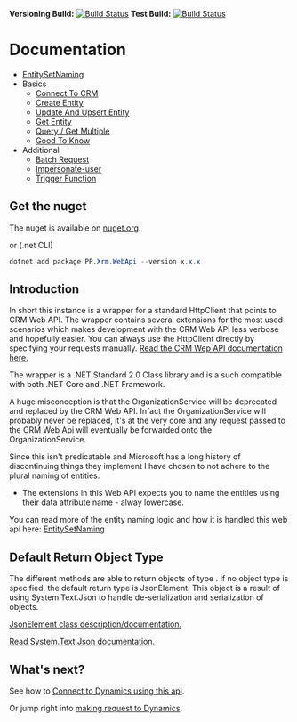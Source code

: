 **Versioning Build:** [![Build Status](https://peterpilot.visualstudio.com/PP.Xrm/_apis/build/status/PP.Xrm%20Release?branchName=master)](https://peterpilot.visualstudio.com/PP.Xrm/_build/latest?definitionId=6&branchName=master) **Test Build:** [![Build Status](https://peterpilot.visualstudio.com/PP.Xrm/_apis/build/status/PP.Xrm?branchName=master)](https://peterpilot.visualstudio.com/PP.Xrm/_build/latest?definitionId=5&branchName=master)
# Documentation

- [EntitySetNaming](/entitysetnaming.md)
- Basics
  - [Connect To CRM](/how-to/connect-to-crm.md)
  - [Create Entity](/how-to/create-entity.md)
  - [Update And Upsert Entity](/how-to/update-and-upsert-entity.md)
  - [Get Entity](/how-to/get-entity.md)
  - [Query / Get Multiple](/how-to/get-multiple.md)
  - [Good To Know](/how-to/good-to-know.md)
- Additional
  - [Batch Request](/how-to/batch-request.md)
  - [Impersonate-user](/how-to/impersonate-user.md)
  - [Trigger Function](/how-to/trigger-function.md)
  
## Get the nuget
The nuget is available on [nuget.org](https://www.nuget.org/packages/PP.Xrm.WebApi/).

or (.net CLI)
```powershell
dotnet add package PP.Xrm.WebApi --version x.x.x
```


## Introduction
In short this instance is a wrapper for a standard HttpClient that points to CRM Web API.
The wrapper contains several extensions for the most used scenarios which makes development with the CRM Web API less verbose and hopefully easier.
You can always use the HttpClient directly by specifying your requests manually.
[Read the CRM Wep API documentation here.](https://docs.microsoft.com/en-us/powerapps/developer/common-data-service/webapi/overview)

The wrapper is a .NET Standard 2.0 Class library and is a such compatible with both .NET Core and .NET Framework.

A huge misconception is that the OrganizationService will be deprecated and replaced by the CRM Web API.
Infact the OrganizationService will probably never be replaced, it's at the very core and any request passed
to the CRM Web Api will eventually be forwarded onto the OrganizationService.




Since this isn't predicatable and Microsoft has a long history of discontinuing things they implement I have chosen to not adhere to the plural naming of entities.
- The extensions in this Web API expects you to name the entities using their data attribute name - alway lowercase.

You can read more of the entity naming logic and how it is handled this web api here:
[EntitySetNaming](/ReadMe/EntitySetNaming)

## Default Return Object Type
The different methods are able to return objects of type <T>. If no object type is specified, the default return type is JsonElement. This object is a result of using System.Text.Json to handle de-serialization and serialization of objects.
  
[JsonElement class description/documentation.](https://docs.microsoft.com/en-us/dotnet/api/system.text.json.jsonelement?view=netcore-3.1)

[Read System.Text.Json documentation.](https://docs.microsoft.com/en-us/dotnet/standard/serialization/system-text-json-how-to) 

## What's next?
See how to [Connect to Dynamics using this api](/how-to/connect-to-crm.md).

Or jump right into [making request to Dynamics](/how-to/create-entity.md).









